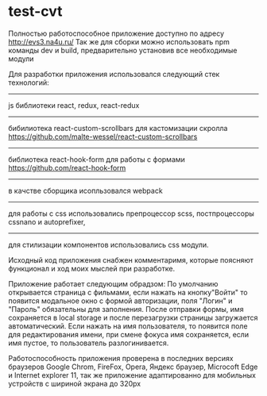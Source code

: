 # test-cvt
Полностью работоспособное приложение доступно по адресу http://evs3.na4u.ru/
Так же для сборки можно использовать npm команды dev и build, предварительно установив все необходимые модули

Для разработки приложения использовался следующий стек технологий:
*********
js библиотеки react, redux, react-redux
******
 бибилиотека react-custom-scrollbars для кастомизации скролла https://github.com/malte-wessel/react-custom-scrollbars
 *****
 библиотека react-hook-form для работы с формами https://github.com/react-hook-form
 *****
 в качстве сборщика исопльзовался webpack
 *****
 для работы с css использовались препроцессор scss, постпроцессоры cssnano и autoprefixer, 
 *****
 для стилизации компонентов использовались css модули.
 
 Исходный код приложения снабжен комментаримя, которые поясняют функционал и ход моих мыслей при разработке.
 
 Приложение работает следующим обрадзом:
 По умолчанию открывается страница с фильмами, если нажать на кнопку"Войти" то появится модальное окно с формой авторизации, поля "Логин" и "Пароль" обязательны для заполнения. После отправки формы, имя сохраняется в local storage и после перезагрузки страницы загружается автоматический.
 Если нажать на имя пользователя, то появится поле для редактирования имени, при смене фокуса имя сохраняется, если имя пустое, то пользователь разлогинивается.
 
 Работоспособность приложения проверена в последних версиях браузеров Google Chrom, FireFox, Opera, Яндекс браузер, Microcoft Edge и Internet explorer 11, так же приложение адаптированно для мобильных устройств с шириной экрана до 320px
